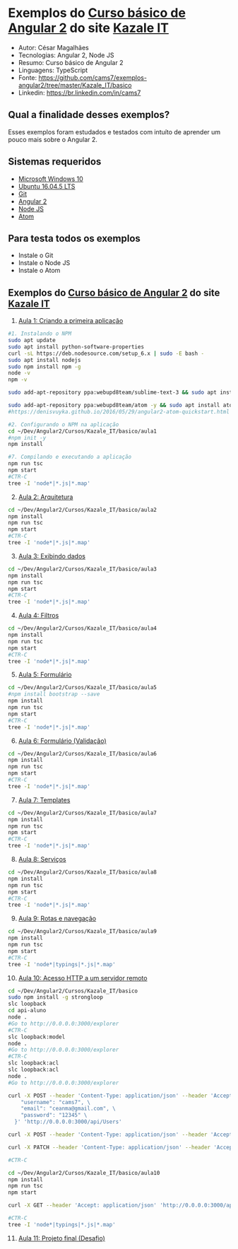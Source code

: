 Exemplos do [Curso básico de Angular 2](http://kazale.com/curso-basico-angular-2/) do site [Kazale IT](http://kazale.com/)
========================
* Autor: César Magalhães
* Tecnologias: Angular 2, Node JS
* Resumo: Curso básico de Angular 2
* Linguagens: TypeScript
* Fonte: <https://github.com/cams7/exemplos-angular2/tree/master/Kazale_IT/basico>
* Linkedin: <https://br.linkedin.com/in/cams7>

Qual a finalidade desses exemplos?
-------------------
Esses exemplos foram estudados e testados com intuíto de aprender um pouco mais sobre o Angular 2.

Sistemas requeridos
-------------------
* [Microsoft Windows 10](https://www.microsoft.com/pt-br/software-download/windows10)
* [Ubuntu 16.04.5 LTS](http://releases.ubuntu.com/16.04/)
* [Git](https://git-scm.com/downloads)
* [Angular 2](https://angular.io/)
* [Node JS](https://nodejs.org/en/)
* [Atom](https://atom.io/)

Para testa todos os exemplos
-------------------
* Instale o Git
* Instale o Node JS
* Instale o Atom

Exemplos do [Curso básico de Angular 2](http://kazale.com/curso-basico-angular-2/) do site [Kazale IT](http://kazale.com/)
-------------------
01. [Aula 1: Criando a primeira aplicação](http://kazale.com/curso-angular-2-aula-1-criando-primeira-aplicacao/)
```sh
#1. Instalando o NPM
sudo apt update
sudo apt install python-software-properties
curl -sL https://deb.nodesource.com/setup_6.x | sudo -E bash -
sudo apt install nodejs
sudo npm install npm -g
node -v
npm -v
```
```sh
sudo add-apt-repository ppa:webupd8team/sublime-text-3 && sudo apt install sublime-text-installer
```
```sh
sudo add-apt-repository ppa:webupd8team/atom -y && sudo apt install atom -y
#https://denisvuyka.github.io/2016/05/29/angular2-atom-quickstart.html
```
```sh
#2. Configurando o NPM na aplicação
cd ~/Dev/Angular2/Cursos/Kazale_IT/basico/aula1
#npm init -y
npm install

#7. Compilando e executando a aplicação
npm run tsc
npm start
#CTR-C
tree -I 'node*|*.js|*.map'
```
02. [Aula 2: Arquitetura](http://kazale.com/curso-angular-2-aula-2-arquitetura/)
```sh
cd ~/Dev/Angular2/Cursos/Kazale_IT/basico/aula2
npm install
npm run tsc
npm start
#CTR-C
tree -I 'node*|*.js|*.map'
```
03. [Aula 3: Exibindo dados](http://kazale.com/curso-angular-2-aula-3-exibindo-dados/)
```sh
cd ~/Dev/Angular2/Cursos/Kazale_IT/basico/aula3
npm install
npm run tsc
npm start
#CTR-C
tree -I 'node*|*.js|*.map'
```
04. [Aula 4: Filtros](http://kazale.com/curso-angular-2-aula-4-filtros/)
```sh
cd ~/Dev/Angular2/Cursos/Kazale_IT/basico/aula4
npm install
npm run tsc
npm start
#CTR-C
tree -I 'node*|*.js|*.map'
```
05. [Aula 5: Formulário](http://kazale.com/curso-angular-2-aula-5-formulario/)
```sh
cd ~/Dev/Angular2/Cursos/Kazale_IT/basico/aula5
#npm install bootstrap --save
npm install
npm run tsc
npm start
#CTR-C
tree -I 'node*|*.js|*.map'
```
06. [Aula 6: Formulário (Validação)](http://kazale.com/curso-angular-2-aula-6-formulario-validacao/)
```sh
cd ~/Dev/Angular2/Cursos/Kazale_IT/basico/aula6
npm install
npm run tsc
npm start
#CTR-C
tree -I 'node*|*.js|*.map'
```
07. [Aula 7: Templates](http://kazale.com/curso-angular-2-aula-7-templates/)
```sh
cd ~/Dev/Angular2/Cursos/Kazale_IT/basico/aula7
npm install
npm run tsc
npm start
#CTR-C
tree -I 'node*|*.js|*.map'
```
08. [Aula 8: Serviços](http://kazale.com/curso-angular-2-aula-8-servicos/)
```sh
cd ~/Dev/Angular2/Cursos/Kazale_IT/basico/aula8
npm install
npm run tsc
npm start
#CTR-C
tree -I 'node*|*.js|*.map'
```
09. [Aula 9: Rotas e navegação](http://kazale.com/curso-angular-2-aula-9-rotas-e-navegacao/)
```sh
cd ~/Dev/Angular2/Cursos/Kazale_IT/basico/aula9
npm install
npm run tsc
npm start
#CTR-C
tree -I 'node*|typings|*.js|*.map'
```
10. [Aula 10: Acesso HTTP a um servidor remoto](http://kazale.com/curso-angular-2-aula-10-acesso-http-um-servidor-remoto/)
```sh
cd ~/Dev/Angular2/Cursos/Kazale_IT/basico
sudo npm install -g strongloop
slc loopback
cd api-aluno
node .
#Go to http://0.0.0.0:3000/explorer
#CTR-C
slc loopback:model
node .
#Go to http://0.0.0.0:3000/explorer
#CTR-C
slc loopback:acl
slc loopback:acl
node .
#Go to http://0.0.0.0:3000/explorer

curl -X POST --header 'Content-Type: application/json' --header 'Accept: application/json' -d '{ \
    "username": "cams7", \
    "email": "ceanma@gmail.com", \
    "password": "12345" \
  }' 'http://0.0.0.0:3000/api/Users'

curl -X POST --header 'Content-Type: application/json' --header 'Accept: application/json' -d '{"username":"cams7", "password":"12345"}' 'http://0.0.0.0:3000/api/Users/login'

curl -X PATCH --header 'Content-Type: application/json' --header 'Accept: application/json' -d '{}' 'http://0.0.0.0:3000/api/Users/1?access_token=TOKEN'

#CTR-C
```
```sh
cd ~/Dev/Angular2/Cursos/Kazale_IT/basico/aula10
npm install
npm run tsc
npm start

curl -X GET --header 'Accept: application/json' 'http://0.0.0.0:3000/api/alunos?access_token=TOKEN'

#CTR-C
tree -I 'node*|typings|*.js|*.map'
```
11. [Aula 11: Projeto final (Desafio)](http://kazale.com/curso-angular-2-aula-11-projeto-final/)
